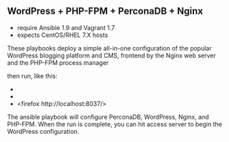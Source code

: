 ## WordPress + PHP-FPM + PerconaDB + Nginx

- require Ansible 1.9 and Vagrant 1.7
- expects CentOS/RHEL 7.X hosts

These playbooks deploy a simple all-in-one configuration of the popular WordPress blogging platform and CMS, frontend by the Nginx web server and the PHP-FPM process manager

then run, like this:
- <git clone>
- <vagrant up>
- <firefox http://localhost:8037/>

The ansible playbook will configure PerconaDB, WordPress, Nginx, and PHP-FPM. When the run is complete, you can hit access server to begin the WordPress configuration.
